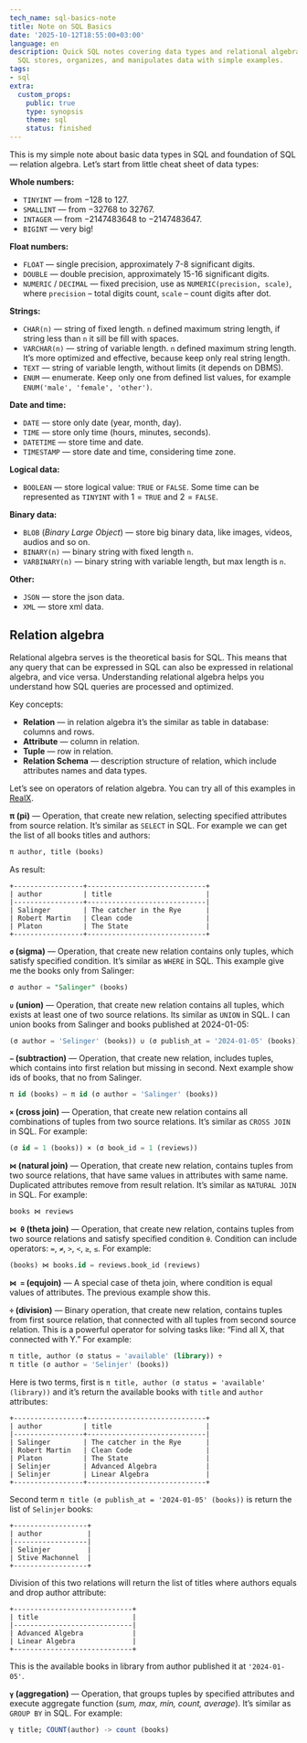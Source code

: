 ```yaml
---
tech_name: sql-basics-note
title: Note on SQL Basics
date: '2025-10-12T18:55:00+03:00'
language: en
description: Quick SQL notes covering data types and relational algebra. Learn how
  SQL stores, organizes, and manipulates data with simple examples.
tags:
- sql
extra:
  custom_props:
    public: true
    type: synopsis
    theme: sql
    status: finished
---
```


This is my simple note about basic data types in SQL and foundation of SQL — relation algebra. Let’s start from little cheat sheet of data types:

**Whole numbers:**
- `TINYINT` — from $-128$ to $127$.
- `SMALLINT` — from $-32 768$ to $32 767$.
- `INTAGER` — from $−2 147 483 648$ to $−2 147 483 647$.
- `BIGINT` — very big!

**Float numbers:**
- `FLOAT` — single precision, approximately 7-8 significant digits.
- `DOUBLE` — double precision, approximately 15-16 significant digits.
- `NUMERIC` / `DECIMAL` — fixed precision, use as `NUMERIC(precision, scale)`, where `precision` – total digits count, `scale` – count digits after dot.

**Strings:**
- `CHAR(n)` — string of fixed length. `n` defined maximum string length, if string less than `n` it sill be fill with spaces.
- `VARCHAR(n)` — string of variable length. `n` defined maximum string length. It’s more optimized and effective, because keep only real string length.
- `TEXT` — string of variable length, without limits (it depends on DBMS).
- `ENUM` — enumerate. Keep only one from defined list values, for example `ENUM('male', 'female', 'other')`.

**Date and time:**
- `DATE` — store only date (year, month, day).
- `TIME` — store only time (hours, minutes, seconds).
- `DATETIME` — store time and date.
- `TIMESTAMP` — store date and time, considering time zone. 

**Logical data:**
- `BOOLEAN` — store logical value: `TRUE` or `FALSE`. Some time can be represented as `TINYINT` with $1 = \texttt{TRUE}$ and $2 = \texttt{FALSE}$.

**Binary data:**
- `BLOB` (*Binary Large Object*) — store big binary data, like images, videos, audios and so on.
- `BINARY(n)` — binary string with fixed length `n`.
- `VARBINARY(n)` — binary string with variable length, but max length is `n`.

**Other:**
- `JSON` — store the json data.
- `XML` — store xml data.

## Relation algebra
Relational algebra serves is the theoretical basis for SQL. This means that any query that can be expressed in SQL can also be expressed in relational algebra, and vice versa. Understanding relational algebra helps you understand how SQL queries are processed and optimized.

Key concepts:
-  **Relation** — in relation algebra it’s the similar as table in database: columns and rows.
- **Attribute** — column in relation.
- **Tuple** — row in relation.
- **Relation Schema** — description structure of relation, which include attributes names and data types.

Let’s see on operators of relation algebra. You can try all of this examples in [RealX](https://dbis-uibk.github.io/relax/calc/local/uibk/local/0).

**π (pi)** — Operation, that create new relation, selecting specified attributes from source relation. It’s similar as `SELECT` in SQL. For example we can get the list of all books titles and authors:
```sql
π author, title (books)
```
As result:
```plaintext
+-----------------+-----------------------------+
| author          | title                       |
|-----------------+-----------------------------|
| Salinger        | The catcher in the Rye      |
| Robert Martin   | Clean code                  |
| Platon          | The State                   |
+-----------------+-----------------------------+
```

**`σ` (sigma)** — Operation, that create new relation contains only tuples, which satisfy specified condition. It’s similar as `WHERE` in SQL. This example give me the books only from Salinger:
```sql
σ author = "Salinger" (books)
```

**`∪` (union)** — Operation, that create new relation contains all tuples, which exists at least one of two source relations. Its similar as `UNION` in SQL. I can union books from Salinger and books published at 2024-01-05:
```sql
(σ author = 'Selinger' (books)) ∪ (σ publish_at = '2024-01-05' (books))
```

**`−` (subtraction)** — Operation, that create new relation, includes tuples, which contains into first relation but missing in second. Next example show ids of books, that no from Salinger.
```sql
π id (books) – π id (σ author = 'Salinger' (books))
```

**`×` (cross join)** — Operation, that create new relation contains all combinations of tuples from two source relations. It’s similar as `CROSS JOIN` in SQL. For example:
```sql
(σ id = 1 (books)) × (σ book_id = 1 (reviews))
```

**`⋈` (natural join)** — Operation, that create new relation, contains tuples from two source relations, that have same values in attributes with same name. Duplicated attributes remove from result relation. It’s similar as `NATURAL JOIN` in SQL. For example:
```sql
books ⋈ reviews
```
**`⋈ θ` (theta join)** — Operation, that create new relation, contains tuples from two source relations and satisfy specified condition `θ`. Condition can include operators: `=`, `≠`, `>`, `<`, `≥`, `≤`.  For example:
```sql
(books) ⋈ books.id = reviews.book_id (reviews)
```

**`⋈ =` (equjoin)** — A special case of theta join, where condition is equal values of attributes. The previous example show this.

**`÷` (division)** — Binary operation, that create new relation, contains tuples from first source relation, that connected with all tuples from second source relation. This is a powerful operator for solving tasks like: “Find all X, that connected with Y.” For example:
```sql
π title, author (σ status = 'available' (library)) ÷ 
π title (σ author = 'Selinjer' (books))
```
Here is two terms, first is `π title, author (σ status = 'available' (library))` and it’s return the available books with `title` and `author` attributes:
```plaintext
+-----------------+-----------------------------+
| author          | title                       |
|-----------------+-----------------------------|
| Salinger        | The catcher in the Rye      |
| Robert Martin   | Clean Code                  |
| Platon          | The State                   |
| Selinjer        | Advanced Algebra            |
| Selinjer        | Linear Algebra              |
+-----------------+-----------------------------+
```
Second term `π title (σ publish_at = '2024-01-05' (books))` is return the list of `Selinjer` books:
```plaintext
+------------------+
| author           |
|------------------|
| Selinjer         |
| Stive Machonnel  |
+------------------+
```
Division of this two relations will return the list of titles where authors equals and drop author attribute:
```plaintext
+-----------------------------+
| title                       |
|-----------------------------|
| Advanced Algebra            |
| Linear Algebra              |
+-----------------------------+
```
This is the available books in library from author published it at `'2024-01-05'`. 

**`γ` (aggregation)** — Operation, that groups tuples by specified attributes and execute aggregate function (*sum, max, min, count, average*). It’s similar as `GROUP BY` in SQL. For example:
```sql
γ title; COUNT(author) -> count (books)
```